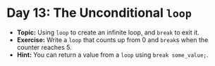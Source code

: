 # Day 13: The Unconditional `loop`

- **Topic:** Using `loop` to create an infinite loop, and `break` to exit it.
- **Exercise:** Write a `loop` that counts up from 0 and `break`s when the counter reaches 5.
- **Hint:** You can return a value from a `loop` using `break some_value;`.